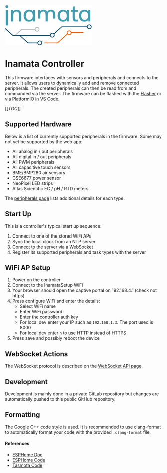 ![Inamata logo](doc/images/inamata-logo.png)

# Inamata Controller

This firmware interfaces with sensors and peripherals and connects to the server. It allows users to dynamically add and remove connected peripherals. The created peripherals can then be read from and commanded via the server. The firmware can be flashed with the [Flasher][1] or via PlatformIO in VS Code.

[[_TOC_]]

## Supported Hardware

Below is a list of currently supported peripherals in the firmware. Some may not yet be supported by the web app:

- All analog in / out peripherals
- All digital in / out peripherals
- All PWM peripherals
- All capacitive touch sensors
- BME/BMP280 air sensors
- CSE6677 power sensor
- NeoPixel LED strips
- Atlas Scientific EC / pH / RTD meters

The [peripherals page](doc/peripherals.md) lists additional details for each type.

## Start Up

This is a controller's typical start up sequence:

1. Connect to one of the stored WiFi APs
2. Sync the local clock from an NTP server
3. Connect to the server via a WebSocket
4. Register its supported peripherals and task types with the server

## WiFi AP Setup

1. Power on the controller
2. Connect to the InamataSetup WiFi
3. Your browser should open the captive portal on 192.168.4.1 (check not https)
4. Press configure WiFi and enter the details:
   - Select WiFi name
   - Enter WiFi password
   - Enter the controller auth key
   - For local dev enter your IP such as `192.168.1.3`. The port used is 8000
   - For local dev enter `n` to use HTTP instead of HTTPS
5. Press save and possibly reboot the device

## WebSocket Actions

The WebSocket protocol is described on the [WebSocket API page](doc/websocket_api.md).

## Development

Development is mainly done in a private GitLab repository but changes are automatically pushed to this public GitHub repository.

## Formatting

The Google C++ code style is used. It is recommended to use clang-format to automatically format your code with the provided `.clang-format` file.

#### References

- [ESPHome Doc](https://esphome.io/components/sensor/cse7766.html)
- [ESPHome Code](https://github.com/esphome/esphome/blob/dev/esphome/components/cse7766/cse7766.cpp)
- [Tasmota Code](https://github.com/erocm123/Sonoff-Tasmota/blob/master/sonoff/xnrg_02_cse7766.ino)

[1]: https://github.com/InamataCo/Flasher